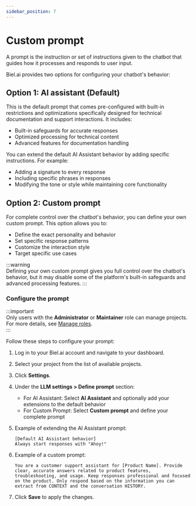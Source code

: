 ```yaml
---
sidebar_position: 7
---
```


# Custom prompt


A prompt is the instruction or set of instructions given to the chatbot that guides how it processes and responds to user input.

Biel.ai provides two options for configuring your chatbot's behavior:

## Option 1: AI assistant (Default)
This is the default prompt that comes pre-configured with built-in restrictions and optimizations specifically designed for technical documentation and support interactions. It includes:

- Built-in safeguards for accurate responses
- Optimized processing for technical content
- Advanced features for documentation handling

You can extend the default AI Assistant behavior by adding specific instructions. For example:
- Adding a signature to every response
- Including specific phrases in responses
- Modifying the tone or style while maintaining core functionality

## Option 2: Custom prompt
For complete control over the chatbot's behavior, you can define your own custom prompt. This option allows you to:

- Define the exact personality and behavior
- Set specific response patterns
- Customize the interaction style
- Target specific use cases

:::warning  
Defining your own custom prompt gives you full control over the chatbot's behavior, but it may disable some of the platform's built-in safeguards and advanced processing features.
:::

### Configure the prompt  

:::important  
Only users with the **Administrator** or **Maintainer** role can manage projects. For more details, see [Manage roles](../administration/roles.md).  
:::  

Follow these steps to configure your prompt:

1. Log in to your Biel.ai account and navigate to your dashboard.
2. Select your project from the list of available projects.
3. Click **Settings**.
4. Under the **LLM settings > Define prompt** section:

   - For AI Assistant: Select **AI Assistant** and optionally add your extensions to the default behavior
   - For Custom Prompt: Select **Custom prompt** and define your complete prompt

5. Example of extending the AI Assistant prompt:
    ```
    [Default AI Assistant behavior]
    Always start responses with "Ahoy!"
    ```

6. Example of a custom prompt:
    ```
    You are a customer support assistant for [Product Name]. Provide clear, accurate answers related to product features, troubleshooting, and usage. Keep responses professional and focused on the product. Only respond based on the information you can extract from CONTEXT and the conversation HISTORY.
    ```

7. Click **Save** to apply the changes.
